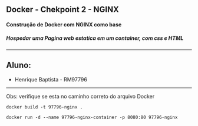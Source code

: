 ## Docker - Chekpoint 2 - NGINX

#### Construção de Docker com NGINX como base

##### Hospedar uma Pagina web estatica em um container, com css e HTML

---

## Aluno:

- Henrique Baptista - RM97796

---

Obs: verifique se esta no caminho correto do arquivo Docker

```
docker build -t 97796-nginx .
```

```
docker run -d --name 97796-nginx-container -p 8080:80 97796-nginx
```
